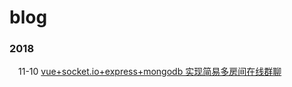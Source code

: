 # blog

### 2018
&emsp;11-10 [vue+socket.io+express+mongodb 实现简易多房间在线群聊](http://gjincai.github.io/2017/10/17/vue-socket-io-express-mongodb-%E5%AE%9E%E7%8E%B0%E7%AE%80%E6%98%93%E5%A4%9A%E6%88%BF%E9%97%B4%E5%9C%A8%E7%BA%BF%E7%BE%A4%E8%81%8A/)
